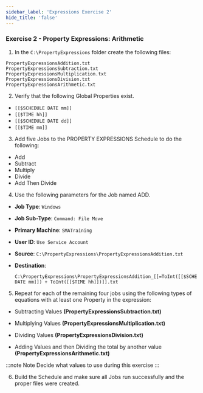 ```yaml
---
sidebar_label: 'Expressions Exercise 2'
hide_title: 'false'
---
```


### Exercise 2 - Property Expressions: Arithmetic


1.	In the ```C:\PropertyExpressions``` folder create the following files:

```
PropertyExpressionsAddition.txt
PropertyExpressionsSubtraction.txt
PropertyExpressionsMultiplication.txt
PropertyExpressionsDivision.txt
PropertyExpressionsArithmetic.txt
```

2.	Verify that the following Global Properties exist.

* ```[[$SCHEDULE DATE mm]]```
* ```[[$TIME hh]]```
* ```[[$SCHEDULE DATE dd]]```
* ```[[$TIME mm]]```

3.	Add five Jobs to the PROPERTY EXPRESSIONS Schedule to do the following:

* Add
* Subtract
* Multiply
* Divide
* Add Then Divide


4.	Use the following parameters for the Job named ADD.

* **Job Type**: ```Windows```
* **Job Sub-Type**: ```Command: File Move```
* **Primary Machine**: ```SMATraining```
* **User ID**: ```Use Service Account```
* **Source**: ```C:\PropertyExpressions\PropertyExpressionsAddition.txt```  
* **Destination**: 

    ```
    C:\PropertyExpressions\PropertyExpressionsAddition_[[=ToInt([[$SCHEDULE DATE mm]]) + ToInt([[$TIME hh]])]].txt
    ```

5.	Repeat for each of the remaining four jobs using the following types of equations with at least one Property in the expression:

* Subtracting Values **(PropertyExpressionsSubtraction.txt)**

* Multiplying Values **(PropertyExpressionsMultiplication.txt)**

* Dividing Values **(PropertyExpressionsDivision.txt)**

* Adding Values and then Dividing the total by another value **(PropertyExpressionsArithmetic.txt)**

:::note Note 
Decide what values to use during this exercise
:::

6.	Build the Schedule and make sure all Jobs run successfully and the proper files were created.

